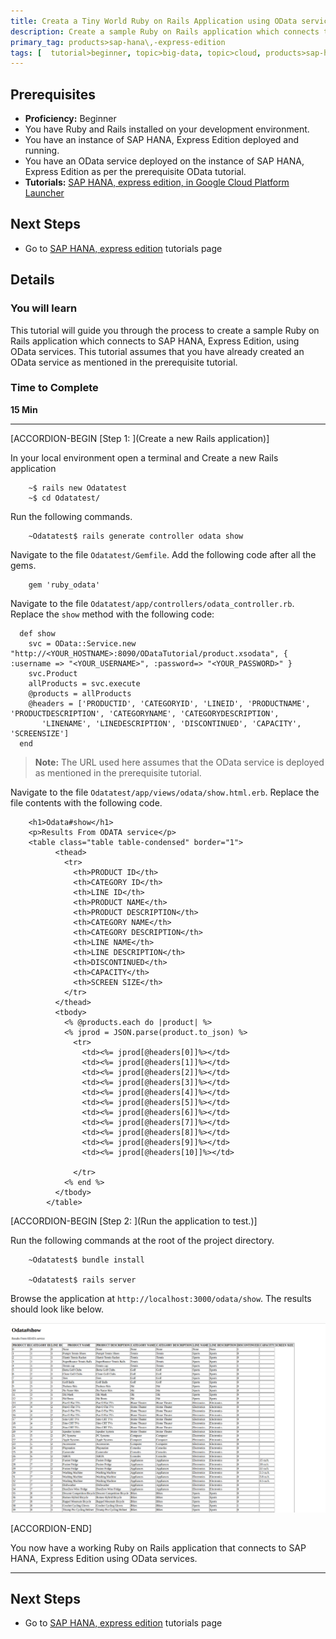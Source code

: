 ```yaml
---
title: Creata a Tiny World Ruby on Rails Application using OData services to connect to SAP HANA, Express Edition
description: Create a sample Ruby on Rails application which connects to SAP HANA, Express Edition using OData Services
primary_tag: products>sap-hana\,-express-edition
tags: [  tutorial>beginner, topic>big-data, topic>cloud, products>sap-hana, products>sap-hana\,-express-edition, tutorial>how-to  ]
---
```


## Prerequisites
 - **Proficiency:** Beginner
 - You have Ruby and Rails installed on your development environment.
 - You have an instance of SAP HANA, Express Edition deployed and running.
 - You have an OData service deployed on the instance of SAP HANA, Express Edition as per the prerequisite OData tutorial.
 - **Tutorials:** [SAP HANA, express edition, in Google Cloud Platform Launcher](https://www.sap.com/developer/tutorials/hxe-gcp-getting-started-launcher.html)


## Next Steps
 - Go to [SAP HANA, express edition](https://www.sap.com/developer/topics/sap-hana-express.tutorials.html) tutorials page

## Details
### You will learn
This tutorial will guide you through the process to create a sample Ruby on Rails application which connects to SAP HANA, Express Edition, using OData services. This tutorial assumes that you have already created an OData service as mentioned in the prerequisite tutorial.

### Time to Complete
**15 Min**

---

[ACCORDION-BEGIN [Step 1: ](Create a new Rails application)]

In your local environment open a terminal and Create a new Rails application

```
    ~$ rails new Odatatest
    ~$ cd Odatatest/

```

Run the following commands.

```
    ~Odatatest$ rails generate controller odata show

```

Navigate to the file `Odatatest/Gemfile`. Add the following code after all the gems.

```
    gem 'ruby_odata'

```

Navigate to the file `Odatatest/app/controllers/odata_controller.rb`. Replace the `show` method with the following code:

```
  def show
    svc = OData::Service.new "http://<YOUR_HOSTNAME>:8090/ODataTutorial/product.xsodata", { :username => "<YOUR_USERNAME>", :password=> "<YOUR_PASSWORD>" }
    svc.Product
    allProducts = svc.execute
    @products = allProducts
    @headers = ['PRODUCTID', 'CATEGORYID', 'LINEID', 'PRODUCTNAME', 'PRODUCTDESCRIPTION', 'CATEGORYNAME', 'CATEGORYDESCRIPTION',
       'LINENAME', 'LINEDESCRIPTION', 'DISCONTINUED', 'CAPACITY', 'SCREENSIZE']
  end

```
>**Note:**
> The URL used here assumes that the OData service is deployed as mentioned in the prerequisite tutorial.


Navigate to the file `Odatatest/app/views/odata/show.html.erb`. Replace the file contents with the following code.

```
    <h1>Odata#show</h1>
    <p>Results From ODATA service</p>
    <table class="table table-condensed" border="1">
          <thead>
            <tr>
              <th>PRODUCT ID</th>
              <th>CATEGORY ID</th>
              <th>LINE ID</th>
              <th>PRODUCT NAME</th>
              <th>PRODUCT DESCRIPTION</th>
              <th>CATEGORY NAME</th>
              <th>CATEGORY DESCRIPTION</th>
              <th>LINE NAME</th>
              <th>LINE DESCRIPTION</th>
              <th>DISCONTINUED</th>
              <th>CAPACITY</th>
              <th>SCREEN SIZE</th>
            </tr>
          </thead>
          <tbody>
            <% @products.each do |product| %>
            <% jprod = JSON.parse(product.to_json) %>
              <tr>
                <td><%= jprod[@headers[0]]%></td>
                <td><%= jprod[@headers[1]]%></td>
                <td><%= jprod[@headers[2]]%></td>
                <td><%= jprod[@headers[3]]%></td>
                <td><%= jprod[@headers[4]]%></td>
                <td><%= jprod[@headers[5]]%></td>
                <td><%= jprod[@headers[6]]%></td>
                <td><%= jprod[@headers[7]]%></td>
                <td><%= jprod[@headers[8]]%></td>
                <td><%= jprod[@headers[9]]%></td>
                <td><%= jprod[@headers[10]]%></td>

              </tr>
            <% end %>
          </tbody>
        </table>

```

[ACCORDION-BEGIN [Step 2: ](Run the application to test.)]

Run the following commands at the root of the project directory.

```
    ~Odatatest$ bundle install

    ~Odatatest$ rails server

```

Browse the application at `http://localhost:3000/odata/show`.
The results should look like below.

![Output of OData service](1.png)


[ACCORDION-END]

You now have a working Ruby on Rails application that connects to SAP HANA, Express Edition using OData services.

---

## Next Steps
 - Go to [SAP HANA, express edition](https://www.sap.com/developer/topics/sap-hana-express.tutorials.html) tutorials page
